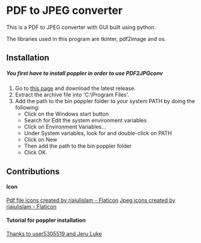 # PDF to JPEG converter

This is a PDF to JPEG converter with GUI built using python.

The libraries used in this program are tkinter, pdf2image and os.

## Installation

##### You first have to install poppler in order to use PDF2JPGconv

1. Go to [this page](https://github.com/oschwartz10612/poppler-windows/releases/) and download the latest release.
2. Extract the archive file into 'C:\Program Files'.
3. Add the path to the bin poppler folder to your system PATH by doing the following: 
    - Click on the Windows start button
    - Search for Edit the system environment variables
    - Click on Environment Variables...
    - Under System variables, look for and double-click on PATH
    - Click on New
    - Then add the path to the bin poppler folder
    - Click OK.

## Contributions

#### Icon

[Pdf file icons created by riajulislam - Flaticon](https://www.flaticon.com/free-icons/pdf-file)
[Jpeg icons created by riajulislam - Flaticon](https://www.flaticon.com/free-icons/jpeg)

#### Tutorial for poppler installation

[Thanks to user5305519 and Jeru Luke](https://stackoverflow.com/questions/18381713/how-to-install-poppler-on-windows)